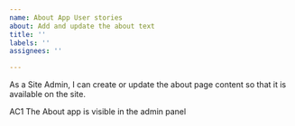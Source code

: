 ```yaml
---
name: About App User stories
about: Add and update the about text
title: ''
labels: ''
assignees: ''

---
```


As a Site Admin, I can create or update the about page content so that it is available on the site.

AC1 The About app is visible in the admin panel
